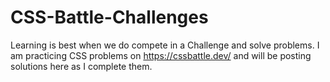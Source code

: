 # CSS-Battle-Challenges
Learning is best when we do compete in a Challenge and solve problems. I am practicing CSS problems on https://cssbattle.dev/ and will be posting solutions here as I complete them.  
